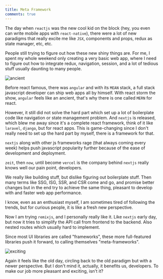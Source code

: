 ```yaml
---
title: Meta Framework
comments: true
---
```


The day when `reactjs` was the new cool kid on the block (hey, you even can write mobile apps with `react-native`), there were a lot of new paradigms that really excite me like `JSX`, components and props, redux as state manager, etc, etc. 

People still trying to figure out how these new shiny things are. For me, I spent my whole weekend only creating a very basic web app, where I need to figure out how to integrate redux, 
navigation, session, and a lot of tedious stuff usually daunting to many people. 

![ancient](https://i.imgur.com/oroEjKE.png[/img)

Before react famous, there was `angular` and with its `MEAN` stack, a full stack javascript developer can ship web apps all by himself. With react storm the show, `angular` feels like an ancient, that's why there is one called `MERN` for react.

However, it still did not solve the hard part which set up a lot of boilerplate code like navigation or state management problem. 
And  `nextjs` is released, which blew me away since it's a complete react framework, think of it like `laravel`, `django`, but for react apps. This is game-changing since I don't really need to set up the hard part by myself, there is a framework for that. 

`nextjs` along with other js frameworks rage (that always coming every week) helps push javascript popularity further because of the ease of development and deployment. 

`zeit`, then `now`, until become `vercel` is the company behind `nextjs` really knows well our pain point, developers. 

We really like building stuff, but dislike figuring out boilerplate stuff. Then many terms like SSG, ISG, SSR, and CSR come and go, and promise better changes but in the end try to achieve the same thing, pleasant to develop with and faster web app performance.

I know, even as an enthusiast myself, I am sometimes tired of following the trends, but for curious people, it is like a fresh new perspective.

Now I am trying `remixjs`, and I personally really like it. Like `nextjs` early day, but now it tries to simplify the API call from frontend to the backend. Also nested routes which usually hard to implement.

Since most UI libraries are called "frameworks", these more full-featured libraries push it forward, to calling themselves "meta-frameworks".

![exciting](https://i.imgur.com/HprOtPP.jpg)

Again it feels like the old day, circling back to the old paradigm but with a newer perspective.
But I don't mind it, actually, it benefits us, developers. To make our job more pleasant and exciting, isn't it? 
